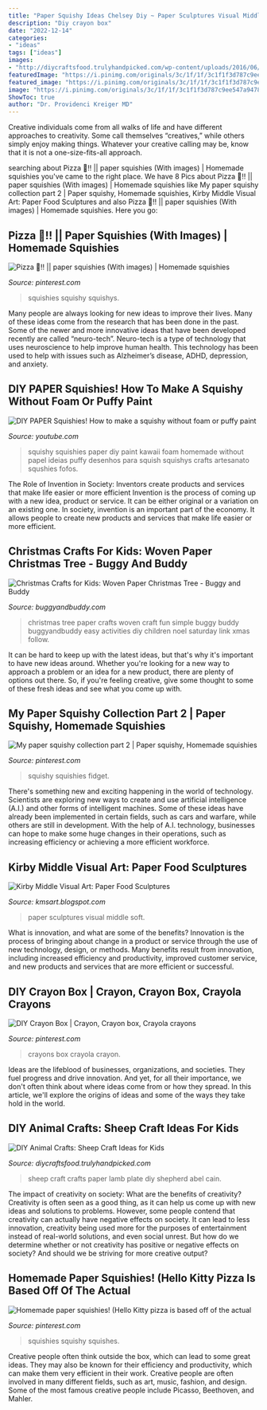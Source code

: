 ```yaml
---
title: "Paper Squishy Ideas Chelsey Diy ~ Paper Sculptures Visual Middle Soft"
description: "Diy crayon box"
date: "2022-12-14"
categories:
- "ideas"
tags: ["ideas"]
images:
- "http://diycraftsfood.trulyhandpicked.com/wp-content/uploads/2016/06/Sheep-craft_kb.jpg"
featuredImage: "https://i.pinimg.com/originals/3c/1f/1f/3c1f1f3d787c9ee547a94789b2c58545.jpg"
featured_image: "https://i.pinimg.com/originals/3c/1f/1f/3c1f1f3d787c9ee547a94789b2c58545.jpg"
image: "https://i.pinimg.com/originals/3c/1f/1f/3c1f1f3d787c9ee547a94789b2c58545.jpg"
ShowToc: true
author: "Dr. Providenci Kreiger MD"
---
```



Creative individuals come from all walks of life and have different approaches to creativity. Some call themselves “creatives,” while others simply enjoy making things. Whatever your creative calling may be, know that it is not a one-size-fits-all approach.

	

		
searching about Pizza 🍕!! || paper squishies (With images) | Homemade squishies you've came to the right place. We have 8 Pics about Pizza 🍕!! || paper squishies (With images) | Homemade squishies like My paper squishy collection part 2 | Paper squishy, Homemade squishies, Kirby Middle Visual Art: Paper Food Sculptures and also Pizza 🍕!! || paper squishies (With images) | Homemade squishies. Here you go:
		
    
## Pizza 🍕!! || Paper Squishies (With Images) | Homemade Squishies

<img loading=lazy src="https://i.pinimg.com/736x/3c/11/97/3c119711d22045ab5148da982d96a09c.jpg" onerror="this.onerror=null;this.src='https://tse2.mm.bing.net/th?id=OIP.XyVG0bY_ijpHzQG6UeODgwHaJ3&amp;pid=15.1';" alt="Pizza 🍕!! || paper squishies (With images) | Homemade squishies">

_Source: pinterest.com_

>squishies squishy squishys. 

	

Many people are always looking for new ideas to improve their lives. Many of these ideas come from the research that has been done in the past. Some of the newer and more innovative ideas that have been developed recently are called “neuro-tech”. Neuro-tech is a type of technology that uses neuroscience to help improve human health. This technology has been used to help with issues such as Alzheimer’s disease, ADHD, depression, and anxiety.

    
## DIY PAPER Squishies! How To Make A Squishy Without Foam Or Puffy Paint

<img loading=lazy src="https://i.ytimg.com/vi/6fOtfrFq1q8/hqdefault.jpg" onerror="this.onerror=null;this.src='https://tse3.mm.bing.net/th?id=OIP.1jCHY--LUH2nQlcngzmIugHaFj&amp;pid=15.1';" alt="DIY PAPER Squishies! How to make a squishy without foam or puffy paint">

_Source: youtube.com_

>squishy squishies paper diy paint kawaii foam homemade without papel ideias puffy desenhos para squish squishys crafts artesanato squshies fofos. 

	

The Role of Invention in Society: Inventors create products and services that make life easier or more efficient
Invention is the process of coming up with a new idea, product or service. It can be either original or a variation on an existing one. In society, invention is an important part of the economy. It allows people to create new products and services that make life easier or more efficient.

    
## Christmas Crafts For Kids: Woven Paper Christmas Tree - Buggy And Buddy

<img loading=lazy src="https://cdn.buggyandbuddy.com/wp-content/uploads/2014/10/wt11header.jpg" onerror="this.onerror=null;this.src='https://tse1.mm.bing.net/th?id=OIP.uEOcRqfpWjaJv3ucLOMLwQAAAA&amp;pid=15.1';" alt="Christmas Crafts for Kids: Woven Paper Christmas Tree - Buggy and Buddy">

_Source: buggyandbuddy.com_

>christmas tree paper crafts woven craft fun simple buggy buddy buggyandbuddy easy activities diy children noel saturday link xmas follow. 

	

It can be hard to keep up with the latest ideas, but that's why it's important to have new ideas around. Whether you're looking for a new way to approach a problem or an idea for a new product, there are plenty of options out there. So, if you're feeling creative, give some thought to some of these fresh ideas and see what you come up with.

    
## My Paper Squishy Collection Part 2 | Paper Squishy, Homemade Squishies

<img loading=lazy src="https://i.pinimg.com/originals/3c/1f/1f/3c1f1f3d787c9ee547a94789b2c58545.jpg" onerror="this.onerror=null;this.src='https://tse4.mm.bing.net/th?id=OIP.8lNGBglvJeTcDTr7TJp3FwHaEK&amp;pid=15.1';" alt="My paper squishy collection part 2 | Paper squishy, Homemade squishies">

_Source: pinterest.com_

>squishy squishies fidget. 

	

There's something new and exciting happening in the world of technology. Scientists are exploring new ways to create and use artificial intelligence (A.I.) and other forms of intelligent machines. Some of these ideas have already been implemented in certain fields, such as cars and warfare, while others are still in development. With the help of A.I. technology, businesses can hope to make some huge changes in their operations, such as increasing efficiency or achieving a more efficient workforce.

    
## Kirby Middle Visual Art: Paper Food Sculptures

<img loading=lazy src="http://4.bp.blogspot.com/-08shqr2Bnt8/TXwpSMpNgTI/AAAAAAAAAQ0/m19QT49mA7I/s1600/DSC04482.JPG" onerror="this.onerror=null;this.src='https://tse1.mm.bing.net/th?id=OIP.nE56Acgdc1bvbQX_18NoiQHaFj&amp;pid=15.1';" alt="Kirby Middle Visual Art: Paper Food Sculptures">

_Source: kmsart.blogspot.com_

>paper sculptures visual middle soft. 

	

What is innovation, and what are some of the benefits?
Innovation is the process of bringing about change in a product or service through the use of new technology, design, or methods. Many benefits result from innovation, including increased efficiency and productivity, improved customer service, and new products and services that are more efficient or successful.

    
## DIY Crayon Box | Crayon, Crayon Box, Crayola Crayons

<img loading=lazy src="https://i.pinimg.com/736x/f6/58/77/f65877802066da6de06e1b74a88ee918.jpg" onerror="this.onerror=null;this.src='https://tse2.mm.bing.net/th?id=OIP.R913upI9Hk_nPSUHAEZyYAHaJ3&amp;pid=15.1';" alt="DIY Crayon Box | Crayon, Crayon box, Crayola crayons">

_Source: pinterest.com_

>crayons box crayola crayon. 

	

Ideas are the lifeblood of businesses, organizations, and societies. They fuel progress and drive innovation. And yet, for all their importance, we don't often think about where ideas come from or how they spread. In this article, we'll explore the origins of ideas and some of the ways they take hold in the world.

    
## DIY Animal Crafts: Sheep Craft Ideas For Kids

<img loading=lazy src="http://diycraftsfood.trulyhandpicked.com/wp-content/uploads/2016/06/Sheep-craft_kb.jpg" onerror="this.onerror=null;this.src='https://tse4.mm.bing.net/th?id=OIP.oj5ozcbD0zlMSZ7TnSznNAHaLH&amp;pid=15.1';" alt="DIY Animal Crafts: Sheep Craft Ideas for Kids">

_Source: diycraftsfood.trulyhandpicked.com_

>sheep craft crafts paper lamb plate diy shepherd abel cain. 

	

The impact of creativity on society: What are the benefits of creativity?
Creativity is often seen as a good thing, as it can help us come up with new ideas and solutions to problems. However, some people contend that creativity can actually have negative effects on society. It can lead to less innovation, creativity being used more for the purposes of entertainment instead of real-world solutions, and even social unrest. But how do we determine whether or not creativity has positive or negative effects on society? And should we be striving for more creative output?

    
## Homemade Paper Squishies! (Hello Kitty Pizza Is Based Off Of The Actual

<img loading=lazy src="https://i.pinimg.com/736x/f5/95/f4/f595f428b88ce315d4f192b87bc2c77d.jpg" onerror="this.onerror=null;this.src='https://tse1.mm.bing.net/th?id=OIP.CWTdxA7KTC0dGMpO-n_-wwHaJ3&amp;pid=15.1';" alt="Homemade paper squishies! (Hello Kitty pizza is based off of the actual">

_Source: pinterest.com_

>squishies squishy squishes. 

	

Creative people often think outside the box, which can lead to some great ideas. They may also be known for their efficiency and productivity, which can make them very efficient in their work. Creative people are often involved in many different fields, such as art, music, fashion, and design. Some of the most famous creative people include Picasso, Beethoven, and Mahler.

